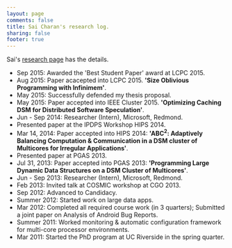 ```yaml
---
layout: page
comments: false
title: Sai Charan's research log.
sharing: false
footer: true
---
```


Sai's [research page](/research/) has the details.

- Sep 2015: Awarded the 'Best Student Paper' award at LCPC 2015.
- Aug 2015: Paper acacepted into LCPC 2015. __'Size Oblivious Programming with Infinimem'__.
- May 2015: Successfully defended my thesis proposal.
- May 2015: Paper accepted into IEEE Cluster 2015. __'Optimizing Caching DSM for Distributed Software Speculation'__.
- Jun - Sep 2014: Researcher (Intern), Microsoft, Redmond.
- Presented paper at the IPDPS Workshop HIPS 2014.
- Mar 14, 2014: Paper accepted into HIPS 2014: __'ABC<sup>2</sup>: Adaptively Balancing Computation & Communication in a DSM cluster of Multicores for Irregular Applications'__.
- Presented paper at PGAS 2013.
- Jul 31, 2013: Paper accepted into PGAS 2013: __'Programming Large Dynamic Data Structures on a DSM Cluster of Multicores'__.
- Jun - Sep 2013: Researcher (Intern), Microsoft, Redmond.
- Feb 2013: Invited talk at COSMIC workshop at CGO 2013.
- Sep 2012: Advanced to Candidacy.
- Summer 2012: Started work on large data apps.
- Mar 2012: Completed all required course work (in 3 quarters); Submitted a joint paper on Analysis of Android Bug Reports.
- Summer 2011: Worked monitoring & automatic configuration framework for multi-core processor environments.
- Mar 2011: Started the PhD program at UC Riverside in the spring quarter.


